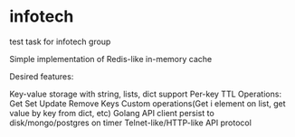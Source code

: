 # infotech
test task for infotech group

Simple implementation of Redis-like in-memory cache

Desired features:

Key-value storage with string, lists, dict support
Per-key TTL
Operations:
Get
Set
Update
Remove
Keys
Custom operations(Get i element on list, get value by key from dict, etc)
Golang API client
persist to disk/mongo/postgres  on timer
Telnet-like/HTTP-like API protocol

